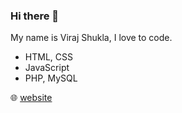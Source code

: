 ### Hi there 👋
My name is Viraj Shukla, I love to code.

- HTML, CSS
- JavaScript
- PHP, MySQL

🌐 [website](http://virajshukla.com/)

<!--
**VirajS00/VirajS00** is a ✨ _special_ ✨ repository because its `README.md` (this file) appears on your GitHub profile.

Here are some ideas to get you started:

- 🔭 I’m currently working on ...
- 🌱 I’m currently learning ...
- 👯 I’m looking to collaborate on ...
- 🤔 I’m looking for help with ...
- 💬 Ask me about ...
- 📫 How to reach me: ...
- 😄 Pronouns: ...
- ⚡ Fun fact: ...
-->

